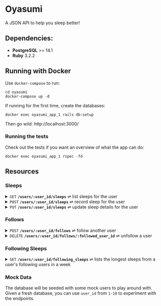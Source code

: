 # Oyasumi

A JSON API to help you sleep better!

## Dependencies:

- **PostgreSQL** >= 14.1
- **Ruby** 3.2.2

## Running with Docker

Use `docker-compose` to run:

```shell
cd oyasumi
docker-compose up -d
```

If running for the first time, create the databases:

```shell
docker exec oyasumi_app_1 rails db:setup
```

Then go wild: http://localhost:3000/

### Running the tests

Check out the tests if you want an overview of what the app can do:

```shell
docker exec oyasumi_app_1 rspec -fd
```

## Resources

### Sleeps

<details>
 <summary><code>GET</code> <code><b>/users/:user_id/sleeps</b></code> ⇌ list sleeps for the user</summary>

##### Parameters

> | name      |  type     | data type               | location  | description                                                    |
> |-----------|-----------|-------------------------|-----------|----------------------------------------------------------------|
> | user_id   |  required | integer                 | path      | id of the owner of the sleeps                                  |
> | number    |  optional | integer                 | query     | default and maximum is 50                                      |
> | from      |  optional | string                  | query     | ISO8601 datetime format; use previous `started_at` to paginate |

</details>

<details>
 <summary><code>POST</code> <code><b>/users/:user_id/sleeps</b></code> ⇌ record sleep for the user</summary>

##### Parameters

> | name               |  type     | data type               | location  | description                                                    |
> |--------------------|-----------|-------------------------|-----------|----------------------------------------------------------------|
> | user_id            |  required | integer                 | path      | id of the owner of the sleep                                   |
> | sleep[started_at]  |  required | string                  | body      | ISO8601 datetime format; start date and time of the sleep      |
> | sleep[ended_at]    |  optional | string                  | body      | ISO8601 datetime format; end date and time of the sleep        |

</details>

<details>
 <summary><code>PUT</code> <code><b>/users/:user_id/sleeps</b></code> ⇌ update sleep details for the user</summary>

##### Parameters

> | name               |  type     | data type               | location  | description                                                    |
> |--------------------|-----------|-------------------------|-----------|----------------------------------------------------------------|
> | user_id            |  required | integer                 | path      | id of the owner of the sleep                                   |
> | sleep[started_at]  |  optional | string                  | body      | ISO8601 datetime format; start date and time of the sleep      |
> | sleep[ended_at]    |  optional | string                  | body      | ISO8601 datetime format; end date and time of the sleep        |

</details>

### Follows

<details>
 <summary><code>POST</code> <code><b>/users/:user_id/follows</b></code> ⇌ follow another user</summary>

##### Parameters

> | name               |  type     | data type               | location  | description                                                    |
> |--------------------|-----------|-------------------------|-----------|----------------------------------------------------------------|
> | user_id            |  required | integer                 | path      | id of the owner of the sleep                                   |
> | followed_user_id   |  required | integer                 | body      | id of the user to follow                                       |

</details>

<details>
 <summary><code>DELETE</code> <code><b>/users/:user_id/follows/:followed_user_id</b></code> ⇌ unfollow a user</summary>

##### Parameters

> | name               |  type     | data type               | location  | description                                                    |
> |--------------------|-----------|-------------------------|-----------|----------------------------------------------------------------|
> | user_id            |  required | integer                 | path      | id of the owner of the sleep                                   |
> | followed_user_id   |  required | integer                 | path      | id of the user to unfollow                                     |

</details>

### Following Sleeps

<details>
 <summary><code>GET</code> <code><b>/users/:user_id/following_sleeps</b></code> ⇌ lists the longest sleeps from a user's following users in a week</summary>

##### Parameters

> | name      |  type     | data type               | location  | description                                                    |
> |-----------|-----------|-------------------------|-----------|----------------------------------------------------------------|
> | user_id   |  required | integer                 | path      | id of the owner of the sleeps                                  |
> | number    |  optional | integer                 | query     | default and maximum is 50                                      |
> | week      |  optional | string                  | query     | ISO8601 datetime format; defaults to the current week          |

</details>

### Mock Data

The database will be seeded with some mock users to play around with. Given a fresh database, you can use `user_id` from `1-10` to experiment with the endpoints.
